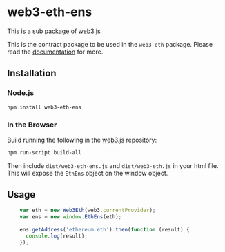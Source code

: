 # web3-eth-ens

This is a sub package of [web3.js][repo]

This is the contract package to be used in the `web3-eth` package.
Please read the [documentation][docs] for more.

## Installation

### Node.js

```bash
npm install web3-eth-ens
```

### In the Browser

Build running the following in the [web3.js][repo] repository:

```bash
npm run-script build-all
```

Then include `dist/web3-eth-ens.js` and `dist/web3-eth.js` in your html file.
This will expose the `EthEns` object on the window object.

## Usage

```js
    var eth = new Web3Eth(web3.currentProvider);
    var ens = new window.EthEns(eth);
    
    ens.getAddress('ethereum.eth').then(function (result) {
      console.log(result);
    });
```



[docs]: http://web3js.readthedocs.io/en/1.0/
[repo]: https://github.com/ethereum/web3.js



